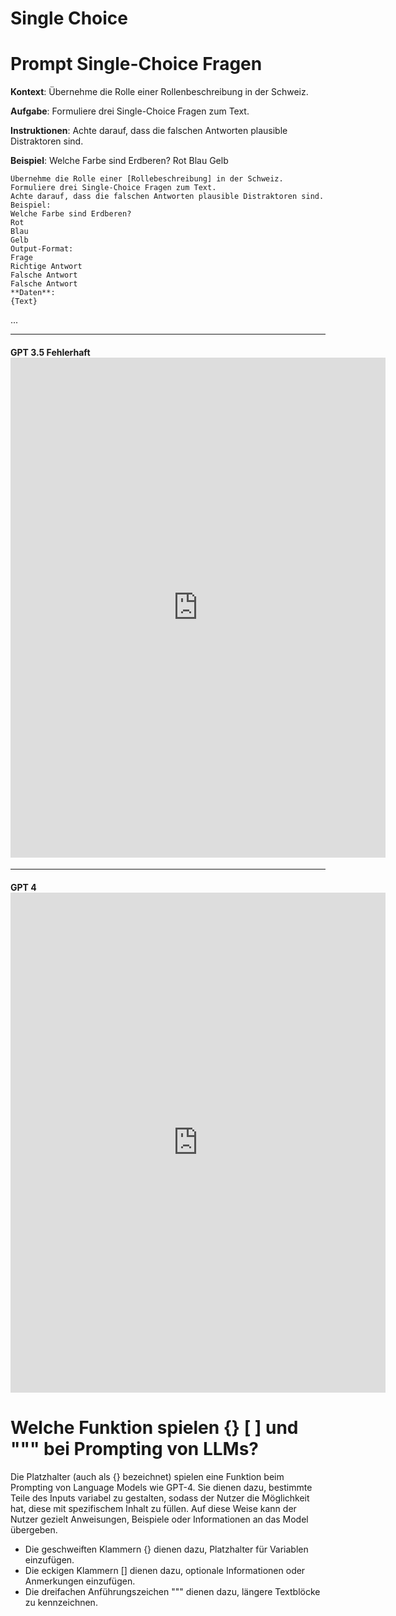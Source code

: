 # Single Choice
# Prompt Single-Choice Fragen

**Kontext**: Übernehme die Rolle einer Rollenbeschreibung in der Schweiz.

**Aufgabe**: Formuliere drei Single-Choice Fragen zum Text.

**Instruktionen**: Achte darauf, dass die falschen Antworten plausible Distraktoren sind.

**Beispiel**:
Welche Farbe sind Erdberen? 
Rot 
Blau 
Gelb


	Übernehme die Rolle einer [Rollebeschreibung] in der Schweiz.
	Formuliere drei Single-Choice Fragen zum Text.
	Achte darauf, dass die falschen Antworten plausible Distraktoren sind.
	Beispiel:
	Welche Farbe sind Erdberen? 
	Rot 
	Blau 
	Gelb
	Output-Format:
	Frage  
	Richtige Antwort  
	Falsche Antwort  
	Falsche Antwort
	**Daten**:
	{Text}

...

---


#### GPT 3.5 Fehlerhaft<iframe src="https://chat.openai.com/share/2d36db83-8897-4511-be03-d90abcf4fb1c" style="border:0px #ffffff none;" name="myiFrame" scrolling="no" frameborder="1" marginheight="0px" marginwidth="0px" height="800px" width="600px" allowfullscreen></iframe>

---


#### GPT 4 <iframe src="https://chat.openai.com/share/595d0aa3-a613-434d-a7f9-18ed4d004d07" style="border:0px #ffffff none;" name="myiFrame" scrolling="no" frameborder="1" marginheight="0px" marginwidth="0px" height="800px" width="600px" allowfullscreen></iframe>

# Welche Funktion spielen {} [ ] und """ bei Prompting von LLMs?
Die Platzhalter (auch als {} bezeichnet) spielen eine Funktion beim Prompting von Language Models wie GPT-4. Sie dienen dazu, bestimmte Teile des Inputs variabel zu gestalten, sodass der Nutzer die Möglichkeit hat, diese mit spezifischem Inhalt zu füllen. Auf diese Weise kann der Nutzer gezielt Anweisungen, Beispiele oder Informationen an das Model übergeben.
- Die geschweiften Klammern {} dienen dazu, Platzhalter für Variablen einzufügen.
- Die eckigen Klammern [] dienen dazu, optionale Informationen oder Anmerkungen einzufügen.
- Die dreifachen Anführungszeichen """ dienen dazu, längere Textblöcke zu kennzeichnen.
